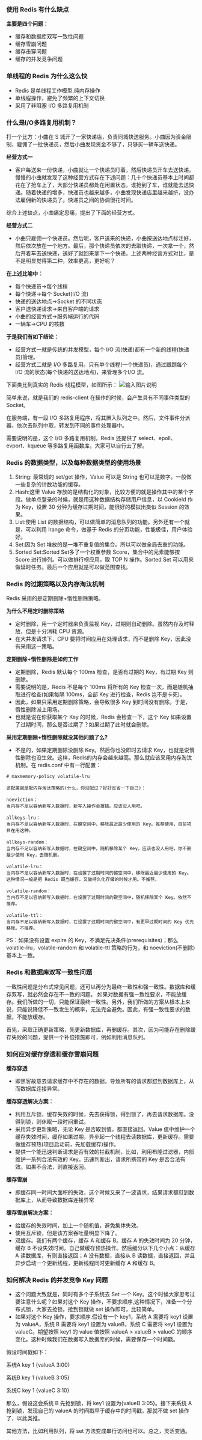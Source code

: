 ### 使用 Redis 有什么缺点
 **主要是四个问题：** 
- 缓存和数据库双写一致性问题
- 缓存雪崩问题
- 缓存击穿问题
- 缓存的并发竞争问题

### 单线程的 Redis 为什么这么快
- Redis 是单线程工作模型,纯内存操作
- 单线程操作，避免了频繁的上下文切换
- 采用了非阻塞 I/O 多路复用机制

### 什么是I/O多路复用机制？
打一个比方：小曲在 S 城开了一家快递店，负责同城快送服务。小曲因为资金限制，雇佣了一批快递员，然后小曲发现资金不够了，只够买一辆车送快递。


 **经营方式一** 
- 客户每送来一份快递，小曲就让一个快递员盯着，然后快递员开车去送快递。慢慢的小曲就发现了这种经营方式存在下述问题：几十个快递员基本上时间都花在了抢车上了，大部分快递员都处在闲置状态，谁抢到了车，谁就能去送快递。随着快递的增多，快递员也越来越多，小曲发现快递店里越来越挤，没办法雇佣新的快递员了。快递员之间的协调很花时间。

综合上述缺点，小曲痛定思痛，提出了下面的经营方式。

 **经营方式二** 
- 小曲只雇佣一个快递员。然后呢，客户送来的快递，小曲按送达地点标注好，然后依次放在一个地方。最后，那个快递员依次的去取快递，一次拿一个，然后开着车去送快递，送好了就回来拿下一个快递。上述两种经营方式对比，是不是明显觉得第二种，效率更高，更好呢？

 **在上述比喻中：** 
- 每个快递员→每个线程
- 每个快递→每个 Socket(I/O 流)
- 快递的送达地点→Socket 的不同状态
- 客户送快递请求→来自客户端的请求
- 小曲的经营方式→服务端运行的代码
- 一辆车→CPU 的核数

 **于是我们有如下结论：** 
- 经营方式一就是传统的并发模型，每个 I/O 流(快递)都有一个新的线程(快递员)管理。
- 经营方式二就是 I/O 多路复用。只有单个线程(一个快递员)，通过跟踪每个 I/O 流的状态(每个快递的送达地点)，来管理多个I/O 流。

下面类比到真实的 Redis 线程模型，如图所示：
![输入图片说明](https://images.gitee.com/uploads/images/2018/0730/140053_b7bf981c_1478371.png "屏幕截图.png")

简单来说，就是我们的 redis-client 在操作的时候，会产生具有不同事件类型的 Socket。

在服务端，有一段 I/O 多路复用程序，将其置入队列之中。然后，文件事件分派器，依次去队列中取，转发到不同的事件处理器中。

需要说明的是，这个 I/O 多路复用机制，Redis 还提供了 select、epoll、evport、kqueue 等多路复用函数库，大家可以自行去了解。


### Redis 的数据类型，以及每种数据类型的使用场景
1. String: 最常规的 set/get 操作，Value 可以是 String 也可以是数字。一般做一些复杂的计数功能的缓存。
1. Hash:这里 Value 存放的是结构化的对象，比较方便的就是操作其中的某个字段。做单点登录的时候，就是用这种数据结构存储用户信息，以 CookieId 作为 Key，设置 30 分钟为缓存过期时间，能很好的模拟出类似 Session 的效果。
1. List:使用 List 的数据结构，可以做简单的消息队列的功能。另外还有一个就是，可以利用 lrange 命令，做基于 Redis 的分页功能，性能极佳，用户体验好。
1. Set:因为 Set 堆放的是一堆不重复值的集合。所以可以做全局去重的功能。
1. Sorted Set:Sorted Set多了一个权重参数 Score，集合中的元素能够按 Score 进行排列。可以做排行榜应用，取 TOP N 操作。Sorted Set 可以用来做延时任务。最后一个应用就是可以做范围查找。

### Redis 的过期策略以及内存淘汰机制
Redis 采用的是定期删除+惰性删除策略。

 **为什么不用定时删除策略** 
- 定时删除，用一个定时器来负责监视 Key，过期则自动删除。虽然内存及时释放，但是十分消耗 CPU 资源。
- 在大并发请求下，CPU 要将时间应用在处理请求，而不是删除 Key，因此没有采用这一策略。

 **定期删除+惰性删除是如何工作** 
- 定期删除，Redis 默认每个 100ms 检查，是否有过期的 Key，有过期 Key 则删除。
- 需要说明的是，Redis 不是每个 100ms 将所有的 Key 检查一次，而是随机抽取进行检查(如果每隔 100ms，全部 Key 进行检查，Redis 岂不是卡死)。
- 因此，如果只采用定期删除策略，会导致很多 Key 到时间没有删除。于是，惰性删除派上用场。
- 也就是说在你获取某个 Key 的时候，Redis 会检查一下，这个 Key 如果设置了过期时间，那么是否过期了？如果过期了此时就会删除。

 **采用定期删除+惰性删除就没其他问题了么?** 
- 不是的，如果定期删除没删除 Key。然后你也没即时去请求 Key，也就是说惰性删除也没生效。这样，Redis的内存会越来越高。那么就应该采用内存淘汰机制。在 redis.conf 中有一行配置：
```
# maxmemory-policy volatile-lru

该配置就是配内存淘汰策略的(什么，你没配过？好好反省一下自己)：

noeviction：
当内存不足以容纳新写入数据时，新写入操作会报错。应该没人用吧。

allkeys-lru：
当内存不足以容纳新写入数据时，在键空间中，移除最近最少使用的 Key。推荐使用，目前项目在用这种。

allkeys-random：
当内存不足以容纳新写入数据时，在键空间中，随机移除某个 Key。应该也没人用吧，你不删最少使用 Key，去随机删。

volatile-lru：
当内存不足以容纳新写入数据时，在设置了过期时间的键空间中，移除最近最少使用的 Key。这种情况一般是把 Redis 既当缓存，又做持久化存储的时候才用。不推荐。

volatile-random：
当内存不足以容纳新写入数据时，在设置了过期时间的键空间中，随机移除某个 Key。依然不推荐。

volatile-ttl：
当内存不足以容纳新写入数据时，在设置了过期时间的键空间中，有更早过期时间的 Key 优先移除。不推荐。
```
PS：如果没有设置 expire 的 Key，不满足先决条件(prerequisites)；那么 volatile-lru，volatile-random 和 volatile-ttl 策略的行为，和 noeviction(不删除) 基本上一致。


### Redis 和数据库双写一致性问题
一致性问题是分布式常见问题，还可以再分为最终一致性和强一致性。数据库和缓存双写，就必然会存在不一致的问题。
如果对数据有强一致性要求，不能放缓存。我们所做的一切，只能保证最终一致性。另外，我们所做的方案从根本上来说，只能说降低不一致发生的概率，无法完全避免。因此，有强一致性要求的数据，不能放缓存。

首先，采取正确更新策略，先更新数据库，再删缓存。其次，因为可能存在删除缓存失败的问题，提供一个补偿措施即可，例如利用消息队列。

### 如何应对缓存穿透和缓存雪崩问题

 **缓存穿透**
-  即黑客故意去请求缓存中不存在的数据，导致所有的请求都怼到数据库上，从而数据库连接异常。

 **缓存穿透解决方案：** 
- 利用互斥锁，缓存失效的时候，先去获得锁，得到锁了，再去请求数据库。没得到锁，则休眠一段时间重试。
- 采用异步更新策略，无论 Key 是否取到值，都直接返回。Value 值中维护一个缓存失效时间，缓存如果过期，异步起一个线程去读数据库，更新缓存。需要做缓存预热(项目启动前，先加载缓存)操作。
- 提供一个能迅速判断请求是否有效的拦截机制，比如，利用布隆过滤器，内部维护一系列合法有效的 Key。迅速判断出，请求所携带的 Key 是否合法有效。如果不合法，则直接返回。

 **缓存雪崩** 
- 即缓存同一时间大面积的失效，这个时候又来了一波请求，结果请求都怼到数据库上，从而导致数据库连接异常
 
 **缓存雪崩解决方案：** 
- 给缓存的失效时间，加上一个随机值，避免集体失效。
- 使用互斥锁，但是该方案吞吐量明显下降了。
- 双缓存。我们有两个缓存，缓存 A 和缓存 B。缓存 A 的失效时间为 20 分钟，缓存 B 不设失效时间。自己做缓存预热操作。然后细分以下几个小点：从缓存 A 读数据库，有则直接返回；A 没有数据，直接从 B 读数据，直接返回，并且异步启动一个更新线程，更新线程同时更新缓存 A 和缓存 B。

### 如何解决 Redis 的并发竞争 Key 问题
- 这个问题大致就是，同时有多个子系统去 Set 一个 Key。这个时候大家思考过要注意什么呢？如果对这个 Key 操作，不要求顺序,这种情况下，准备一个分布式锁，大家去抢锁，抢到锁就做 set 操作即可，比较简单。
- 如果对这个 Key 操作，要求顺序.假设有一个 key1，系统 A 需要将 key1 设置为 valueA，系统 B 需要将 key1 设置为 valueB，系统 C 需要将 key1 设置为 valueC。期望按照 key1 的 value 值按照 valueA > valueB > valueC 的顺序变化。这种时候我们在数据写入数据库的时候，需要保存一个时间戳。

假设时间戳如下：

系统A key 1 {valueA 3:00}

系统B key 1 {valueB 3:05}

系统C key 1 {valueC 3:10}

那么，假设这会系统 B 先抢到锁，将 key1 设置为{valueB 3:05}。接下来系统 A 抢到锁，发现自己的 valueA 的时间戳早于缓存中的时间戳，那就不做 set 操作了，以此类推。

其他方法，比如利用队列，将 set 方法变成串行访问也可以。总之，灵活变通。


